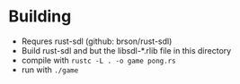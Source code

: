 Building
========

+ Requres rust-sdl (github: brson/rust-sdl)
+ Build rust-sdl and but the libsdl-*.rlib file in this directory
+ compile with `rustc -L . -o game pong.rs`
+ run with `./game`
